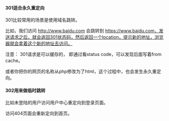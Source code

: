 #### 301适合永久重定向

301比较常用的场景是使用域名跳转。

比如，我们访问 http://www.baidu.com 会跳转到 https://www.baidu.com，发送请求之后，就会返回301状态码，然后返回一个location，提示新的地址，浏览器就会拿着这个新的地址去访问。 

注意： 301请求是可以缓存的， 即通过看status code，可以发现后面写着from cache。

或者你把你的网页的名称从php修改为了html，这个过程中，也会发生永久重定向。

 

 
#### 302用来做临时跳转

比如未登陆的用户访问用户中心重定向到登录页面。

访问404页面会重新定向到首页。